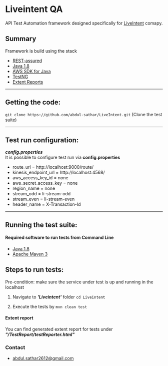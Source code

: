 # Liveintent QA 
API Test Automation framework designed specifically for [LiveIntent](https://www.liveintent.com/) comapy.

## Summary

Framework is build using the stack
* [REST-assured](http://rest-assured.io/)
* [Java 1.8](https://www.oracle.com/java/technologies/javase/javase-jdk8-downloads.html)
* [AWS SDK for Java](https://aws.amazon.com/sdk-for-java/)
* [TestNG](https://testng.org/doc/)
* [Extent Reports](https://extentreports.com/)

--------------------------------------------------------------------------------------------
Getting the code:
--------------------------------------------------------------------------------------------
`git clone https://github.com/abdul-sathar/LiveIntent.git` (Clone the test suite)

--------------------------------------------------------------------------------------------
Test run configuration:
--------------------------------------------------------------------------------------------
***config.properties***
<br>
It is possible to configure test run via **config.properties**

- route_url = http://localhost:9000/route/
- kinesis_endpoint_url = http://localhost:4568/
- aws_access_key_id = none
- aws_secret_access_key = none
- region_name = none
- stream_odd = li-stream-odd
- stream_even = li-stream-even
- header_name = X-Transaction-Id

--------------------------------------------------------------------------------------------
Running the test suite:
--------------------------------------------------------------------------------------------
#### Required software to run tests from Command Line
* [Java 1.8](https://www.oracle.com/java/technologies/javase/javase-jdk8-downloads.html)
* [Apache Maven 3](http://maven.apache.org/download.cgi)

## Steps to run tests:
Pre-condition: make sure the service under test is up and running in the localhost

1. Navigate to ***'Liveintent'*** folder `cd Liveintent` 

2. Execute the tests by `mvn clean test` 

#### Extent report
You can find generated extent report for tests under ***"/TestReport/testReporter.html"***

### Contact
* abdul.sathar2612@gmail.com